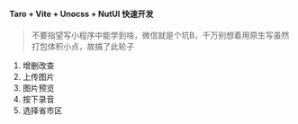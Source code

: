 #### Taro + Vite + Unocss + NutUI 快速开发


> 不要指望写小程序中能学到啥，微信就是个坑B，千万别想着用原生写虽然打包体积小点，故搞了此轮子


1. 增删改查
2. 上传图片
3. 图片预览
4. 按下录音
5. 选择省市区
